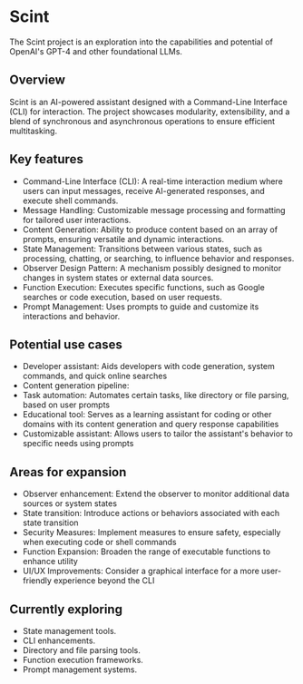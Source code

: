 # Scint

The Scint project is an exploration into the capabilities and potential of OpenAI's GPT-4 and other foundational LLMs.

## Overview

Scint is an AI-powered assistant designed with a Command-Line Interface (CLI) for interaction. The project showcases modularity, extensibility, and a blend of synchronous and asynchronous operations to ensure efficient multitasking.

## Key features

- Command-Line Interface (CLI): A real-time interaction medium where users can input messages, receive AI-generated responses, and execute shell commands.
- Message Handling: Customizable message processing and formatting for tailored user interactions.
- Content Generation: Ability to produce content based on an array of prompts, ensuring versatile and dynamic interactions.
- State Management: Transitions between various states, such as processing, chatting, or searching, to influence behavior and responses.
- Observer Design Pattern: A mechanism possibly designed to monitor changes in system states or external data sources.
- Function Execution: Executes specific functions, such as Google searches or code execution, based on user requests.
- Prompt Management: Uses prompts to guide and customize its interactions and behavior.

## Potential use cases

- Developer assistant: Aids developers with code generation, system commands, and quick online searches
- Content generation pipeline:
- Task automation: Automates certain tasks, like directory or file parsing, based on user prompts
- Educational tool: Serves as a learning assistant for coding or other domains with its content generation and query response capabilities
- Customizable assistant: Allows users to tailor the assistant's behavior to specific needs using prompts

## Areas for expansion

- Observer enhancement: Extend the observer to monitor additional data sources or system states
- State transition: Introduce actions or behaviors associated with each state transition
- Security Measures: Implement measures to ensure safety, especially when executing code or shell commands
- Function Expansion: Broaden the range of executable functions to enhance utility
- UI/UX Improvements: Consider a graphical interface for a more user-friendly experience beyond the CLI

## Currently exploring

- State management tools.
- CLI enhancements.
- Directory and file parsing tools.
- Function execution frameworks.
- Prompt management systems.
